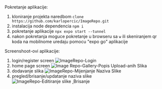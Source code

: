 Pokretanje aplikacije:
1. kloniranje projekta naredbom `clone https://github.com/karlopercic/ImageRepo.git`
2. instalacija node dependencia `npm i`
3. pokretanje aplikacije `npx expo start --tunnel`
4. nakon pokretanja moguce pokretanje u browseru sa `w` ili skeniranjem qr koda na mobilnome uredaju pomocu "expo go" aplikacije

Screenshoot-ovi aplikacije:

 1. login/register screen
  ![ImageRepo-Login](https://github.com/user-attachments/assets/48368b2a-daac-4205-ad0c-909ce2f01f7d)
 2.  home page screen
  ![Image Repo-Gallery-Popis Upload-anih Slika](https://github.com/user-attachments/assets/b74e1fd3-83e1-4e16-a289-d376f18742f9)
 3.   dodavanje slika
  ![ImageRepo-Mijenjanje Naziva Slike](https://github.com/user-attachments/assets/97bdaece-517e-4558-8b17-49267d97b3d7)
 4. pregled/brisanje/updatanje naziva slike
     ![ImageRepo-Editiranje slike ˛Brisanje](https://github.com/user-attachments/assets/70fcdc58-8b2b-4392-9399-f74a598cdcb9)

